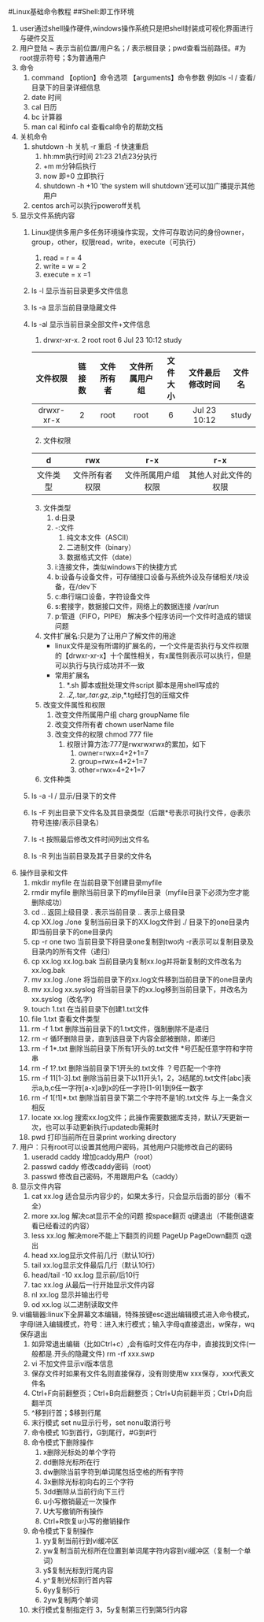 #Linux基础命令教程
##Shell:即工作环境
1. user通过shell操作硬件,windows操作系统只是把shell封装成可视化界面进行与硬件交互
2. 用户登陆 ~ 表示当前位置/用户名；/ 表示根目录；pwd查看当前路径。#为root提示符号；$为普通用户
2. 命令
    1. command 【option】命令选项 【arguments】命令参数  例如ls -l / 查看/目录下的目录详细信息
    2. date 时间
    3. cal 日历
    4. bc 计算器
    5. man cal 和info cal 查看cal命令的帮助文档
3. 关机命令
    1. shutdown -h 关机 -r 重启 -f 快速重启
        1. hh:mm执行时间 21:23 21点23分执行
        2. +m  m分钟后执行
        3. now 即+0 立即执行
        4. shutdown -h +10 'the system will shutdown'还可以加广播提示其他用户
    2. centos arch可以执行poweroff关机
4. 显示文件系统内容
    1. Linux提供多用户多任务环境操作实现，文件可存取访问的身份owner，group，other，权限read，write，execute（可执行）
       1. read = r = 4
       2. write = w = 2
       3. execute = x =1
       
    1. ls -l 显示当前目录更多文件信息
    2. ls -a 显示当前目录隐藏文件
    3. ls -al 显示当前目录全部文件+文件信息
       1. drwxr-xr-x.  2 root root     6 Jul 23 10:12 study

       |文件权限|链接数|文件所有者|文件所属用户组|文件大小|文件最后修改时间|文件名|
       |:---:|:---:|:---:|:---:|:---:|:---:|:---:|
       |drwxr-xr-x|2|root|root|6|Jul 23 10:12|study|
       2. 文件权限
       
       |d|rwx|r-x|r-x|
       |:---:|:---:|:---:|:---:|
       |文件类型|文件所有者权限|文件所属用户组权限|其他人对此文件的权限|
       3. 文件类型
          1. d:目录
          2. -:文件
             1. 纯文本文件（ASCII）
             2. 二进制文件（binary）
             3. 数据格式文件（date）
          3. i:连接文件，类似windows下的快捷方式
          4. b:设备与设备文件，可存储接口设备与系统外设及存储相关/块设备，在/dev下
          5. c:串行端口设备，字符设备文件
          6. s:套接字，数据接口文件，网络上的数据连接 /var/run
          7. p:管道（FIFO，PIPE） 解决多个程序访问一个文件时造成的错误问题
       3. 文件扩展名:只是为了让用户了解文件的用途
          - linux文件是没有所谓的扩展名的，一个文件是否执行与文件权限的【drwxr-xr-x】十个属性相关，有x属性则表示可以执行，但是可以执行与执行成功并不一致
          - 常用扩展名
             1. *.sh 脚本或批处理文件script 脚本是用shell写成的
             2. *.Z,*.tar,*.tar.gz,*.zip,*.tg经打包的压缩文件
       4. 改变文件属性和权限
          1. 改变文件所属用户组 charg groupName file
          2. 改变文件所有者 chown userName file
          3. 改变文件的权限 chmod 777 file
             1. 权限计算方法:777是rwxrwxrwx的累加，如下
                1. owner=rwx=4+2+1=7
                2. group=rwx=4+2+1=7
                3. other=rwx=4+2+1=7
       5. 文件种类
          
    4. ls -a -l /  显示/目录下的文件
    5. ls -F 列出目录下文件名及其目录类型（后跟*号表示可执行文件，@表示符号连接/表示目录名）
    6. ls -t 按照最后修改文件时间列出文件名
    7. ls -R 列出当前目录及其子目录的文件名
5. 操作目录和文件
    1. mkdir myfile 在当前目录下创建目录myfile
    2. rmdir myfile 删除当前目录下的myfile目录（myfile目录下必须为空才能删除成功）
    3. cd .. 返回上级目录   . 表示当前目录 .. 表示上级目录
    4. cp XX.log ./one 复制当前目录下的XX.log文件到 ./ 目录下的one目录内 即当前目录下的one目录内
    5. cp -r one two 当前目录下将目录one复制到two内 -r表示可以复制目录及目录内的所有文件（递归）
    6. cp xx.log xx.log.bak 当前目录内复制xx.log并将新复制的文件改名为xx.log.bak
    7. mv xx.log ./one 将当前目录下的xx.log文件移到当前目录下的one目录内
    7. mv xx.log xx.syslog 将当前目录下的xx.log移到当前目录下，并改名为xx.syslog（改名字）
    7. touch 1.txt 在当前目录下创建1.txt文件
    7. file 1.txt 查看文件类型
    7. rm -f 1.txt 删除当前目录下的1.txt文件，强制删除不是递归
    7. rm -r 循环删除目录，直到该目录下内容全部被删除，即递归
    7. rm -f 1*.txt 删除当前目录下所有1开头的.txt文件 *号匹配任意字符和字符串
    7. rm -f 1?.txt 删除当前目录下1开头的.txt文件 ？号匹配一个字符
    7. rm -f 11[1-3].txt 删除当前目录下以11开头1，2，3结尾的.txt文件[abc]表示a,b,c任一字符[a-x]a到x的任一字符[1-9]1到9任一数字
    7. rm -f 1[!1]*.txt 删除当前目录下第二个字符不是1的.txt文件 与上一条含义相反
    7. locate xx.log 搜索xx.log文件；此操作需要数据库支持，默认7天更新一次，也可以手动更新执行updatedb需耗时
    7. pwd 打印当前所在目录print working directory
6. 用户：只有root可以设置其他用户密码，其他用户只能修改自己的密码
    1. useradd caddy  增加caddy用户（root）
    2. passwd caddy 修改caddy密码（root）
    1. passwd 修改自己密码，不用跟用户名（caddy）
7. 显示文件内容
    1. cat xx.log 适合显示内容少的，如果太多行，只会显示后面的部分（看不全）
    2. more xx.log 解决cat显示不全的问题   按space翻页 q键退出（不能倒退查看已经看过的内容）
    3. less xx.log 解决more不能上下翻页的问题  PageUp PageDown翻页 q退出
    4. head xx.log显示文件前几行（默认10行）
    5. tail xx.log显示文件最后几行（默认10行）
    6. head/tail -10 xx.log 显示前/后10行
    7. tac xx.log 从最后一行开始显示文件内容
    8. nl xx.log 显示并输出行号
    9. od xx.log 以二进制读取文件
8. vi编辑器:linux下全屏幕文本编辑，特殊按键esc退出编辑模式进入命令模式，字母I进入编辑模式，符号：进入末行模式；输入字母q直接退出，w保存，wq保存退出
    1. 如异常退出编辑（比如Ctrl+c）,会有临时文件在内存中，直接找到文件(一般都是.开头的隐藏文件) rm -rf xxx.swp
    1. vi 不加文件显示vi版本信息
    2. 保存文件时如果有文件名则直接保存，没有则使用w xxx保存，xxx代表文件名
    3. Ctrl+F向前翻整页；Ctrl+B向后翻整页；Ctrl+U向前翻半页；Ctrl+D向后翻半页
    4. ^移到行首；$移到行尾
    5. 末行模式 set nu显示行号，set nonu取消行号
    6. 命令模式 1G到首行，G到尾行，#G到#行
    7. 命令模式下删除操作
        1. x删除光标处的单个字符
        2. dd删除光标所在行
        3. dw删除当前字符到单词尾包括空格的所有字符
        4. 3x删除光标初向右的三个字符
        4. 3dd删除从当前行向下三行
        5. u小写撤销最近一次操作
        5. U大写撤销所有操作
        6. Ctrl+R恢复u小写的撤销操作
    8. 命令模式下复制操作
        1. yy复制当前行到vi缓冲区
        1. yw复制当前光标所在位置到单词尾字符内容到vi缓冲区（复制一个单词）
        1. y$复制光标到行尾内容
        1. y^复制光标到行首内容
        1. 6yy复制5行
        1. 2yw复制两个单词
    9. 末行模式复制指定行 3，5y复制第三行到第5行内容
